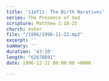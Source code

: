 ```yaml
---
title: '11of11: The Birth Naratives'
series: The Presence of God
scripture: Matthew 1:18-25
church: esher
file: "/1996/1996-11-22.mp3"
excerpt: ''
summary: ''
duration: '43:10'
length: "62678691"
date: 1996-12-22 00:00:00 +0000

---
```


